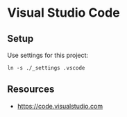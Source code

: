 # Visual Studio Code

## Setup

Use settings for this project:

```
ln -s ./_settings .vscode
```

## Resources

- https://code.visualstudio.com
